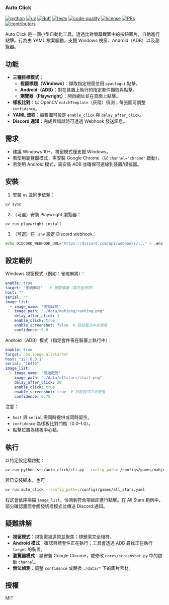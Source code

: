 ### Auto Click

[![python](https://img.shields.io/badge/-Python_3.10_%7C_3.11_%7C_3.12-blue?logo=python&logoColor=white)](https://github.com/pre-commit/pre-commit)
[![uv](https://img.shields.io/badge/-uv_dependency_management-2C5F2D?logo=python&logoColor=white)](https://docs.astral.sh/uv/)
[![Ruff](https://img.shields.io/endpoint?url=https://raw.githubusercontent.com/astral-sh/ruff/main/assets/badge/v2.json)](https://github.com/astral-sh/ruff)
[![tests](https://github.com/Mai0313/auto_click/actions/workflows/test.yml/badge.svg)](https://github.com/Mai0313/auto_click/actions/workflows/test.yml)
[![code-quality](https://github.com/Mai0313/auto_click/actions/workflows/code-quality-check.yml/badge.svg)](https://github.com/Mai0313/auto_click/actions/workflows/code-quality-check.yml)
[![license](https://img.shields.io/badge/License-MIT-green.svg?labelColor=gray)](https://github.com/Mai0313/auto_click/tree/master?tab=License-1-ov-file)
[![PRs](https://img.shields.io/badge/PRs-welcome-brightgreen.svg)](https://github.com/Mai0313/auto_click/pulls)
[![contributors](https://img.shields.io/github/contributors/Mai0313/auto_click.svg)](https://github.com/Mai0313/auto_click/graphs/contributors)

Auto Click 是一個小型自動化工具，透過比對螢幕截圖中的按鈕圖片，自動進行點擊。行為由 YAML 檔案驅動，支援 Windows 視窗、Android（ADB）以及瀏覽器。

## 功能

- **三種目標模式**：
  - **視窗標題（Windows）**：擷取指定視窗並用 `pyautogui` 點擊。
  - **Android（ADB）**：對在裝置上執行的指定套件擷取與點擊。
  - **瀏覽器（Playwright）**：開啟網址並在頁面上點擊。
- **樣板比對**：以 OpenCV `matchTemplate`（灰階）偵測；每張圖可調整 `confidence`。
- **YAML 流程**：每張圖可設定 `enable_click` 與 `delay_after_click`。
- **Discord 通知**：完成與錯誤時可透過 Webhook 發送訊息。

## 需求

- 建議 Windows 10+。視窗模式僅支援 Windows。
- 若使用瀏覽器模式，需安裝 Google Chrome（以 `channel="chrome"` 啟動）。
- 若使用 Android 模式，需安裝 ADB 並確保可連線到裝置/模擬器。

## 安裝

1) 安裝 `uv` 並同步依賴：

```bash
uv sync
```

2) （可選）安裝 Playwright 瀏覽器：

```bash
uv run playwright install
```

3) （可選）在 `.env` 設定 Discord webhook：

```bash
echo DISCORD_WEBHOOK_URL="https://discord.com/api/webhooks/..." > .env
```

## 設定範例

Windows 視窗模式（例如：雀魂麻將）：

```yaml
enable: true
target: "雀魂麻将"   # 視窗標題（需完全相符）
host: ""
serial: ""
image_list:
  - image_name: "開始段位"
    image_path: "./data/mahjong/ranking.png"
    delay_after_click: 1
    enable_click: true
    enable_screenshot: false  # 目前程式中未使用
    confidence: 0.9
```

Android（ADB）模式（指定套件需在裝置上執行中）：

```yaml
enable: true
target: com.longe.allstarhmt
host: "127.0.0.1"
serial: "16416"
image_list:
  - image_name: "開始配對"
    image_path: "./data/allstars/start.png"
    delay_after_click: 20
    enable_click: true
    enable_screenshot: true  # 目前程式中未使用
    confidence: 0.75
```

注意：
- `host` 與 `serial` 需同時提供或同時留空。
- `confidence` 為樣板比對門檻（0.0–1.0）。
- 點擊位置為樣板中心點。

## 執行

以特定設定檔啟動：

```bash
uv run python src/auto_click/cli.py --config_path=./configs/games/mahjong.yaml
```

若已安裝腳本，也可：

```bash
uv run auto_click --config_path=./configs/games/all_stars.yaml
```

程式會依序掃描 `image_list`，偵測到符合項目即進行點擊。在 All Stars 範例中，部分確認畫面會觸發切換模式並傳送 Discord 通知。

## 疑難排解

- **視窗模式**：視窗需被還原並聚焦；標題需完全相符。
- **Android 模式**：確認目標套件正在執行；工具會透過 ADB 尋找正在執行 `target` 的裝置。
- **瀏覽器模式**：請安裝 Google Chrome，或修改 `cores/screenshot.py` 中的啟動 `channel`。
- **無法偵測**：調整 `confidence` 或替換 `./data/*` 下的圖片素材。

## 授權

MIT
